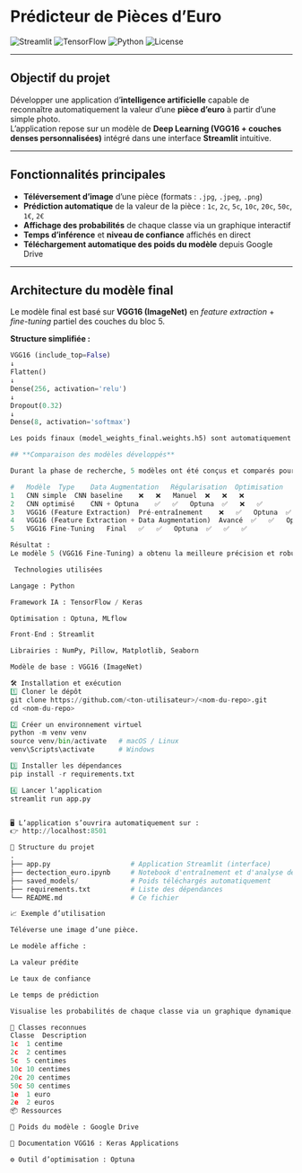 # Prédicteur de Pièces d’Euro

![Streamlit](https://img.shields.io/badge/Streamlit-App-FF4B4B?logo=streamlit)
![TensorFlow](https://img.shields.io/badge/TensorFlow-2.x-FF6F00?logo=tensorflow)
![Python](https://img.shields.io/badge/Python-3.10+-3776AB?logo=python)
![License](https://img.shields.io/badge/License-MIT-green)

---

##  **Objectif du projet**

Développer une application d’**intelligence artificielle** capable de reconnaître automatiquement la valeur d’une **pièce d’euro** à partir d’une simple photo.  
L’application repose sur un modèle de **Deep Learning (VGG16 + couches denses personnalisées)** intégré dans une interface **Streamlit** intuitive.

---

##  **Fonctionnalités principales**

-  **Téléversement d’image** d’une pièce (formats : `.jpg`, `.jpeg`, `.png`)  
-  **Prédiction automatique** de la valeur de la pièce : `1c`, `2c`, `5c`, `10c`, `20c`, `50c`, `1€`, `2€`
-  **Affichage des probabilités** de chaque classe via un graphique interactif
-  **Temps d’inférence** et **niveau de confiance** affichés en direct
-  **Téléchargement automatique des poids du modèle** depuis Google Drive

---

##  **Architecture du modèle final**

Le modèle final est basé sur **VGG16 (ImageNet)** en *feature extraction* + *fine-tuning* partiel des couches du bloc 5.

**Structure simplifiée :**
```python
VGG16 (include_top=False)
↓
Flatten()
↓
Dense(256, activation='relu')
↓
Dropout(0.32)
↓
Dense(8, activation='softmax')

Les poids finaux (model_weights_final.weights.h5) sont automatiquement téléchargés au lancement de l’application.

## **Comparaison des modèles développés**

Durant la phase de recherche, 5 modèles ont été conçus et comparés pour déterminer la meilleure approche.

#	Modèle	Type	Data Augmentation	Régularisation	Optimisation	Normalisation	Fine-Tuning	Callbacks
1	CNN simple	CNN baseline	❌	❌	Manuel	❌	❌	❌
2	CNN optimisé	CNN + Optuna	✅	✅	Optuna	✅	❌	✅
3	VGG16 (Feature Extraction)	Pré-entraînement	❌	✅	Optuna	✅	❌	✅
4	VGG16 (Feature Extraction + Data Augmentation)	Avancé	✅	✅	Optuna	✅	❌	✅
5	VGG16 Fine-Tuning	Final	✅	✅	Optuna	✅	✅	✅

Résultat :
Le modèle 5 (VGG16 Fine-Tuning) a obtenu la meilleure précision et robustesse, justifiant son intégration dans l’application Streamlit.

 Technologies utilisées

Langage : Python

Framework IA : TensorFlow / Keras

Optimisation : Optuna, MLflow

Front-End : Streamlit

Librairies : NumPy, Pillow, Matplotlib, Seaborn

Modèle de base : VGG16 (ImageNet)

🛠️ Installation et exécution
1️⃣ Cloner le dépôt
git clone https://github.com/<ton-utilisateur>/<nom-du-repo>.git
cd <nom-du-repo>

2️⃣ Créer un environnement virtuel
python -m venv venv
source venv/bin/activate   # macOS / Linux
venv\Scripts\activate      # Windows

3️⃣ Installer les dépendances
pip install -r requirements.txt

4️⃣ Lancer l’application
streamlit run app.py


🖥️ L’application s’ouvrira automatiquement sur :
👉 http://localhost:8501

📂 Structure du projet
.
├── app.py                    # Application Streamlit (interface)
├── dectection_euro.ipynb     # Notebook d'entraînement et d'analyse des modèles
├── saved_models/             # Poids téléchargés automatiquement
├── requirements.txt          # Liste des dépendances
└── README.md                 # Ce fichier

📈 Exemple d’utilisation

Téléverse une image d’une pièce.

Le modèle affiche :

La valeur prédite

Le taux de confiance

Le temps de prédiction

Visualise les probabilités de chaque classe via un graphique dynamique.

🧩 Classes reconnues
Classe	Description
1c	1 centime
2c	2 centimes
5c	5 centimes
10c	10 centimes
20c	20 centimes
50c	50 centimes
1e	1 euro
2e	2 euros
📦 Ressources

🔗 Poids du modèle : Google Drive

📘 Documentation VGG16 : Keras Applications

⚙️ Outil d’optimisation : Optuna
